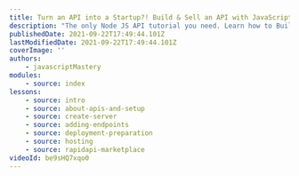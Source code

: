 ```yaml
---
title: Turn an API into a Startup?! Build & Sell an API with JavaScript
description: "The only Node JS API tutorial you need. Learn how to Build and Deploy your own fully custom JavaScript API with Node and Express from scratch. Once you've learned that, I'll teach you how to put it on a platform called RapidAPI, set the pricing tiers, start selling, and finally, build a business around it."
publishedDate: 2021-09-22T17:49:44.101Z
lastModifiedDate: 2021-09-22T17:49:44.101Z
coverImage: ''
authors:
    - javascriptMastery
modules:
    - source: index
lessons:
    - source: intro
    - source: about-apis-and-setup
    - source: create-server
    - source: adding-endpoints
    - source: deployment-preparation
    - source: hosting
    - source: rapidapi-marketplace
videoId: be9sHQ7xqo0
---
```

